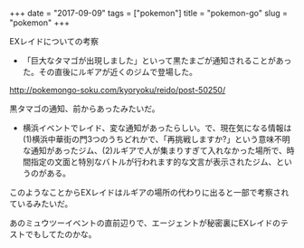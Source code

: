 +++
date = "2017-09-09"
tags = ["pokemon"]
title = "pokemon-go"
slug = "pokemon"
+++

EXレイドについての考察

- 「巨大なタマゴが出現しました」といって黒たまごが通知されることがあった。その直後にルギアが近くのジムで登場した。

http://pokemongo-soku.com/kyoryoku/reido/post-50250/

黒タマゴの通知、前からあったみたいだ。

- 横浜イベントでレイド、変な通知があったらしい。で、現在気になる情報は(1)横浜中華街の門3つのうちどれかで、「再挑戦しますか?」という意味不明な通知があったジム、(2)ルギアで人が集まりすぎて入れなかった場所で、時間指定の文面と特別なバトルが行われます的な文言が表示されたジム、というのがある。

このようなことからEXレイドはルギアの場所の代わりに出ると一部で考察されているみたいだ。

あのミュウツーイベントの直前辺りで、エージェントが秘密裏にEXレイドのテストでもしてたのかな。

	  
